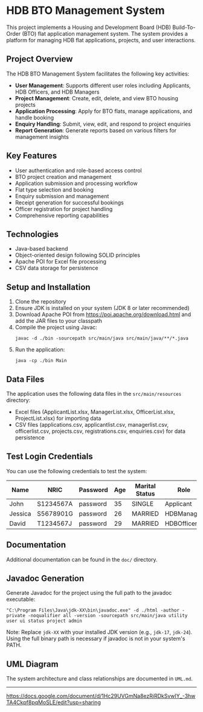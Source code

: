 # HDB BTO Management System

This project implements a Housing and Development Board (HDB) Build-To-Order (BTO) flat application management system. The system provides a platform for managing HDB flat applications, projects, and user interactions.

## Project Overview

The HDB BTO Management System facilitates the following key activities:

- **User Management**: Supports different user roles including Applicants, HDB Officers, and HDB Managers
- **Project Management**: Create, edit, delete, and view BTO housing projects
- **Application Processing**: Apply for BTO flats, manage applications, and handle booking
- **Enquiry Handling**: Submit, view, edit, and respond to project enquiries
- **Report Generation**: Generate reports based on various filters for management insights

## Key Features

- User authentication and role-based access control
- BTO project creation and management
- Application submission and processing workflow
- Flat type selection and booking
- Enquiry submission and management
- Receipt generation for successful bookings
- Officer registration for project handling
- Comprehensive reporting capabilities

## Technologies

- Java-based backend
- Object-oriented design following SOLID principles
- Apache POI for Excel file processing
- CSV data storage for persistence

## Setup and Installation

1. Clone the repository
2. Ensure JDK is installed on your system (JDK 8 or later recommended)
3. Download Apache POI from https://poi.apache.org/download.html and add the JAR files to your classpath
4. Compile the project using Javac:
   ```
   javac -d ./bin -sourcepath src/main/java src/main/java/**/*.java
   ```
5. Run the application:
   ```
   java -cp ./bin Main
   ```

## Data Files

The application uses the following data files in the `src/main/resources` directory:
- Excel files (ApplicantList.xlsx, ManagerList.xlsx, OfficerList.xlsx, ProjectList.xlsx) for importing data
- CSV files (applications.csv, applicantlist.csv, managerlist.csv, officerlist.csv, projects.csv, registrations.csv, enquiries.csv) for data persistence

## Test Login Credentials

You can use the following credentials to test the system:

|Name     | NRIC      | Password    | Age | Marital Status | Role        |
|---------|-----------|-------------|-----|----------------|-------------|
|John     | S1234567A | password    | 35  | SINGLE         | Applicant   |
|Jessica  | S5678901G | password    | 26  | MARRIED        | HDBManager  |
|David    | T1234567J | password    | 29  | MARRIED        | HDBOfficer  |

## Documentation

Additional documentation can be found in the `doc/` directory.

## Javadoc Generation

Generate Javadoc for the project using the full path to the javadoc executable:
```
"C:\Program Files\Java\jdk-XX\bin\javadoc.exe" -d ./html -author -private -noqualifier all -version -sourcepath src/main/java utility user ui status project admin
```

Note: Replace `jdk-XX` with your installed JDK version (e.g., `jdk-17`, `jdk-24`). Using the full binary path is necessary if javadoc is not in your system's PATH.

## UML Diagram

The system architecture and class relationships are documented in `UML.md`.

---

https://docs.google.com/document/d/1Hc29UVGmNa8ezRiRDkSvwIY_-3hwTA4Ckpf8pqMoSLE/edit?usp=sharing
